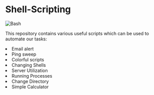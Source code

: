 # Shell-Scripting

<img src="https://is.gd/vTfF3j" alt="Bash">

This repository contains various useful scripts which can be used to automate our tasks:
<li color="violet">Email alert
<li color="red">Ping sweep
<li color="green">Colorful scripts
<li color="yellow">Changing Shells
<li color="blue">Server Utilization
<li color="pink">Running Processes
<li color="tomato">Change Directory
<li color="greenyellow">Simple Calculator


